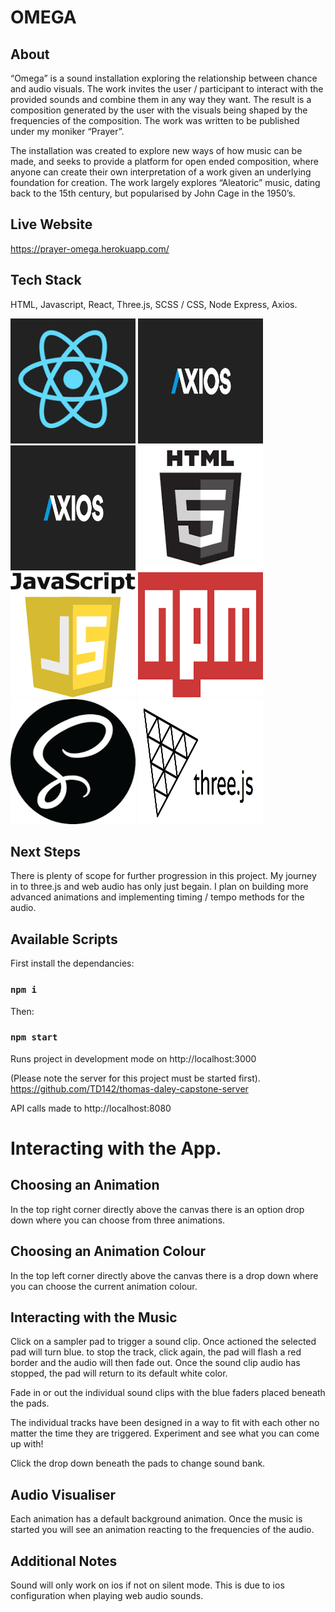 # OMEGA

## About

“Omega” is a sound installation exploring the relationship between chance and audio visuals. The work invites the user / participant to interact with the provided sounds and combine them in any way they want. The result is a composition generated by the user with the visuals being shaped by the frequencies of the composition. The work was written to be published under my moniker “Prayer”.

The installation was created to explore new ways of how music can be made, and seeks to provide a platform for open ended composition, where anyone can create their own interpretation of a work given an underlying foundation for creation. The work largely explores “Aleatoric” music, dating back to the 15th century, but popularised by John Cage in the 1950’s.

## Live Website

https://prayer-omega.herokuapp.com/

## Tech Stack

HTML, Javascript, React, Three.js, SCSS / CSS, Node Express, Axios.

<img alt="React logo" src="./src/assets/images/react-logo.png" height="200" width="200">

 <img alt="Express logo" src="./src/assets/images/axios.png" height="200" width="200">

 <img alt="Axios logo" src="./src/assets/images/axios.png" height="200" width="200">

 <img alt="HTML logo" src="./src/assets/images/html.png" height="200" width="200">

 <img alt="Javascript logo" src="./src/assets/images/javascript.png" height="200" width="200">

 <img alt="NPM logo" src="./src/assets/images/npm.png" height="200" width="200">

 <img alt="SCSS logo" src="./src/assets/images/scss.png" height="200" width="200">

 <img alt="Three.js logo" src="./src/assets/images/threejs.png" height="200" width="200">

## Next Steps

There is plenty of scope for further progression in this project. My journey in to three.js and web audio has only just begain. I plan on building more advanced animations and implementing timing / tempo methods for the audio.

## Available Scripts

First install the dependancies:

### `npm i`

Then:

### `npm start`

Runs project in development mode on http://localhost:3000

(Please note the server for this project must be started first).
https://github.com/TD142/thomas-daley-capstone-server

API calls made to http://localhost:8080

# Interacting with the App.

## Choosing an Animation

In the top right corner directly above the canvas there is an option drop down where you can choose from three animations.

## Choosing an Animation Colour

In the top left corner directly above the canvas there is a drop down where you can choose the current animation colour.

## Interacting with the Music

Click on a sampler pad to trigger a sound clip. Once actioned the selected pad will turn blue. to stop the track, click again, the pad will flash a red border and the audio will then fade out. Once the sound clip audio has stopped, the pad will return to its default white color.

Fade in or out the individual sound clips with the blue faders placed beneath the pads.

The individual tracks have been designed in a way to fit with each other no matter the time they are triggered. Experiment and see what you can come up with!

Click the drop down beneath the pads to change sound bank.

## Audio Visualiser

Each animation has a default background animation. Once the music is started you will see an animation reacting to the frequencies of the audio.

## Additional Notes

Sound will only work on ios if not on silent mode. This is due to ios configuration when playing web audio sounds.
